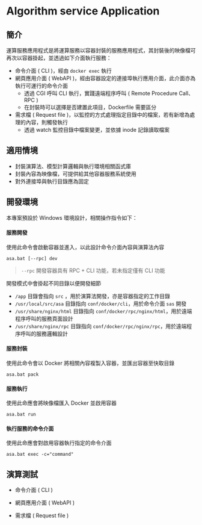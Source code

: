 # Algorithm service Application

## 簡介

運算服務應用程式是將運算服務以容器封裝的服務應用程式，其封裝後的映像檔可再次以容器掛起，並透過如下介面執行服務：

+ 命令介面 ( CLI )，經由 ```docker exec``` 執行
+ 網頁應用介面 ( WebAPI )，經由容器設定的連接埠執行應用介面，此介面亦為執行可運行的命令介面
    - 透過 CGI 呼叫 CLI 執行，實踐遠端程序呼叫 ( Remote Procedure Call、RPC )
    - 在封裝時可以選擇是否建置此項目，Dockerfile 需要區分
+ 需求檔 ( Request file )，以監控的方式處理指定目錄中的檔案，若有新增為處理的內容，則觸發執行
    - 透過 watch 監控目錄中檔案變更，並依據 inode 記錄讀取檔案

## 適用情境

+ 封裝演算法、模型計算邏輯與執行環境相關函式庫
+ 封裝內容為映像檔，可提供給其他容器服務系統使用
+ 對外連接埠與執行目錄應為固定

## 開發環境

本專案預設於 Windows 環境設計，相關操作指令如下：

#### 服務開發

使用此命令會啟動容器並進入，以此設計命令介面內容與演算法內容

```
asa.bat [--rpc] dev
```
> ```--rpc``` 開發容器具有 RPC + CLI 功能，若未指定僅有 CLI 功能

開發模式中會掛起不同目錄以便開發細節

+ ```/app``` 目錄會指向 ```src``` ，用於演算法開發，亦是容器指定的工作目錄
+ ```/usr/local/src/asa``` 目錄指向 ```conf/docker/cli```，用於命令介面 ```sas``` 開發
+ ```/usr/share/nginx/html``` 目錄指向 ```conf/docker/rpc/nginx/html```，用於遠端程序呼叫的服務頁面設計
+ ```/usr/share/nginx/rpc``` 目錄指向 ```conf/docker/rpc/nginx/rpc```，用於遠端程序呼叫的服務邏輯設計

#### 服務封裝

使用此命令會以 Docker 將相關內容複製入容器，並匯出容器至快取目錄

```
asa.bat pack
```

#### 服務執行

使用此命應會將映像檔匯入 Docker 並啟用容器

```
asa.bat run
```

#### 執行服務的命令介面

使用此命應會對啟用容器執行指定的命令介面

```
asa.bat exec -c="command"
```

## 演算測試

+ 命令介面 ( CLI )

+ 網頁應用介面 ( WebAPI )

+ 需求檔 ( Request file )

